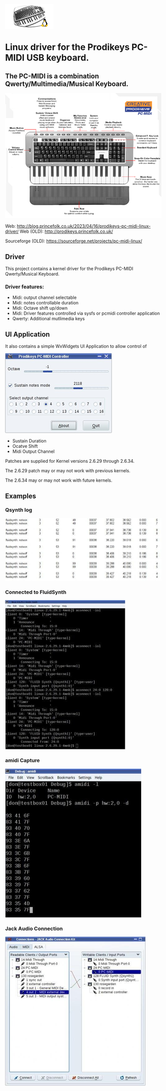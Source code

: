 ![pc-midi-linux-button-157x80](https://github.com/minimum-necessary-change/prodikeys-pc-midi-linux-driver/blob/master/res/pc-midi-linux-button-157x80.png)

# Linux driver for the Prodikeys PC-MIDI USB keyboard.



## The PC-MIDI is a combination Qwerty/Multimedia/Musical Keyboard.

![PC-MIDI](https://github.com/minimum-necessary-change/prodikeys-pc-midi-linux-driver/blob/master/res/prodikeys-pc-midi.png)

Web: http://blog.princefolk.co.uk/2023/04/16/prodikeys-pc-midi-linux-driver/
Web (OLD): http://prodikeys.princefolk.co.uk/

Sourceforge (OLD): https://sourceforge.net/projects/pc-midi-linux/

## Driver
This project contains a kernel driver for the Prodikeys PC-MIDI Qwerty/Musical Keyboard.

### Driver features:

- Midi: output channel selectable
- Midi: notes controllable duration
- Midi: Octave shift up/down
- Midi: Driver features controlled via sysfs or pcmidi controller application
- Qwerty: Additional mutlimedia keys

## UI Application
It also contains a simple WxWidgets UI Application to allow control of

![pcmidi-ui-app.jpg](https://github.com/minimum-necessary-change/prodikeys-pc-midi-linux-driver/blob/master/res/pcmidi-ui-app.jpg)

- Sustain Duration
- Ocatve Shift 
- Midi Output Channel

Patches are supplied for Kernel versions 2.6.29 through 2.6.34.

The 2.6.29 patch may or may not work with previous kernels.

The 2.6.34 may or may not work with future kernels.

## Examples
### Qsynth log
![qsynth-log.jpg](https://github.com/minimum-necessary-change/prodikeys-pc-midi-linux-driver/blob/master/res/qsynth-log.jpg)

### Connected to FluidSynth
![pc-midi-connected-to-fluidsynth.jpg](https://github.com/minimum-necessary-change/prodikeys-pc-midi-linux-driver/blob/master/res/pc-midi-connected-to-fluidsynth.jpg)

### amidi Capture
![amidi-capture.jpg](https://github.com/minimum-necessary-change/prodikeys-pc-midi-linux-driver/blob/master/res/amidi-capture.jpg)

### Jack Audio Connection
![jack-audio-connection-kit.jpg](https://github.com/minimum-necessary-change/prodikeys-pc-midi-linux-driver/blob/master/res/jack-audio-connection-kit.jpg)

